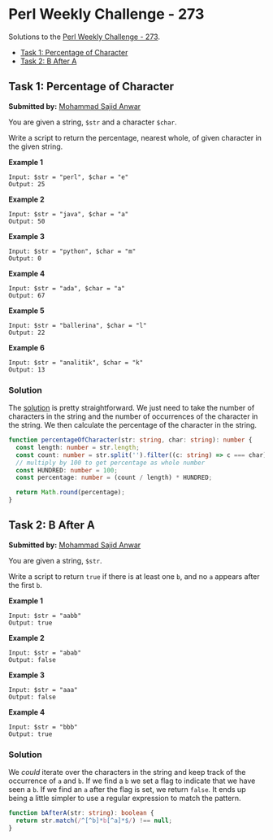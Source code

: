# Perl Weekly Challenge - 273

Solutions to the [Perl Weekly Challenge - 273][1].

- [Task 1: Percentage of Character](#task-1-percentage-of-character)
- [Task 2: B After A](#task-2-b-after-a)

## Task 1: Percentage of Character

**Submitted by:** [Mohammad Sajid Anwar][2]

You are given a string, `$str` and a character `$char`.

Write a script to return the percentage, nearest whole, of given character in
the given string.

**Example 1**

```
Input: $str = "perl", $char = "e"
Output: 25
```

**Example 2**

```
Input: $str = "java", $char = "a"
Output: 50
```

**Example 3**

```
Input: $str = "python", $char = "m"
Output: 0
```

**Example 4**

```
Input: $str = "ada", $char = "a"
Output: 67
```

**Example 5**

```
Input: $str = "ballerina", $char = "l"
Output: 22
```

**Example 6**

```
Input: $str = "analitik", $char = "k"
Output: 13
```

### Solution

The [solution][3] is pretty straightforward. We just need to take the number of
characters in the string and the number of occurrences of the character in the
string. We then calculate the percentage of the character in the string.

```typescript
function percentageOfCharacter(str: string, char: string): number {
  const length: number = str.length;
  const count: number = str.split('').filter((c: string) => c === char).length;
  // multiply by 100 to get percentage as whole number
  const HUNDRED: number = 100;
  const percentage: number = (count / length) * HUNDRED;

  return Math.round(percentage);
}
```

## Task 2: B After A

**Submitted by:** [Mohammad Sajid Anwar][2]

You are given a string, `$str`.

Write a script to return `true` if there is at least one `b`, and no `a` appears
after the first `b`.

**Example 1**

```
Input: $str = "aabb"
Output: true
```

**Example 2**

```
Input: $str = "abab"
Output: false
```

**Example 3**

```
Input: $str = "aaa"
Output: false
```

**Example 4**

```
Input: $str = "bbb"
Output: true
```

### Solution

We _could_ iterate over the characters in the string and keep track of the
occurrence of `a` and `b`. If we find a `b` we set a flag to indicate that we
have seen a `b`. If we find an `a` after the flag is set, we return `false`. It
ends up being a little simpler to use a regular expression to match the pattern.

```typescript
function bAfterA(str: string): boolean {
  return str.match(/^[^b]*b[^a]*$/) !== null;
}
```

[1]: https://perlweeklychallenge.org/blog/perl-weekly-challenge-272/
[2]: https://manwar.org/
[3]: ./task1.ts
[4]: ./task2.ts
